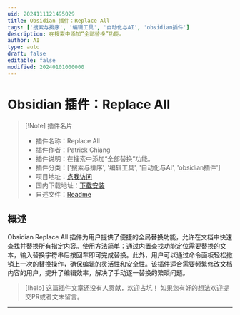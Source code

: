 ```yaml
---
uid: 2024111121495029
title: Obsidian 插件：Replace All
tags: ['搜索与排序', '编辑工具', '自动化与AI', 'obsidian插件']
description: 在搜索中添加“全部替换”功能。
author: AI
type: auto
draft: false
editable: false
modified: 20240101000000
---
```


# Obsidian 插件：Replace All

> [!Note] 插件名片
> - 插件名称：Replace All
> - 插件作者：Patrick Chiang
> - 插件说明：在搜索中添加“全部替换”功能。
> - 插件分类：['搜索与排序', '编辑工具', '自动化与AI', 'obsidian插件']
> - 项目地址：[点我访问](https://github.com/patrickchiang/obsidian-replace-all)
> - 国内下载地址：[下载安装](https://pkmer.cn/products/plugin/pluginMarket/?replace-all)
> - 自述文件：[Readme](https://ghproxy.net/https://raw.githubusercontent.com/patrickchiang/obsidian-replace-all/main/README.md)



## 概述

Obsidian Replace All 插件为用户提供了便捷的全局替换功能，允许在文档中快速查找并替换所有指定内容。使用方法简单：通过内置查找功能定位需要替换的文本，输入替换字符串后按回车即可完成替换。此外，用户可以通过命令面板轻松撤销上一次的替换操作，确保编辑的灵活性和安全性。该插件适合需要频繁修改文档内容的用户，提升了编辑效率，解决了手动逐一替换的繁琐问题。


> [!help] 
> 这篇插件文章还没有人贡献，欢迎占坑！
> 如果您有好的想法欢迎提交PR或者文末留言。
> 

---



